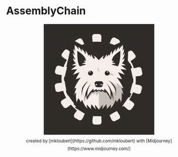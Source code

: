# AssemblyChain

<p align="center">
<img width="300" src="https://github.com/assemblychain-ai/.github/blob/main/profile/assets/assemblychain_logo.png" /><br />
<sub>created by [mkloubert](https://github.com/mkloubert) with [Midjourney](https://www.midjourney.com/)</sub>
</p>
